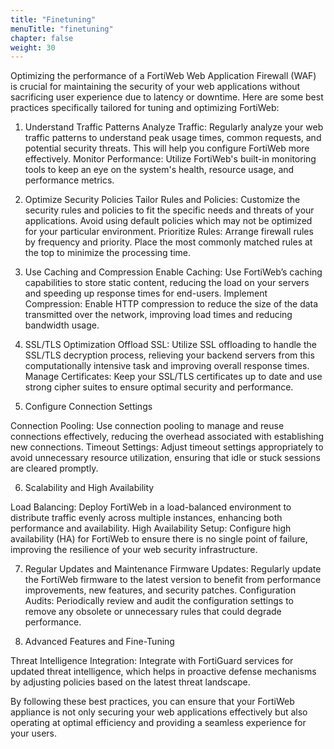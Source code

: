 ```yaml
---
title: "Finetuning"
menuTitle: "finetuning"
chapter: false
weight: 30
---
```


Optimizing the performance of a FortiWeb Web Application Firewall (WAF) is crucial for maintaining the security of your web applications without sacrificing user experience due to latency or downtime. Here are some best practices specifically tailored for tuning and optimizing FortiWeb:

1. Understand Traffic Patterns
Analyze Traffic: Regularly analyze your web traffic patterns to understand peak usage times, common requests, and potential security threats. This will help you configure FortiWeb more effectively.
Monitor Performance: Utilize FortiWeb's built-in monitoring tools to keep an eye on the system's health, resource usage, and performance metrics.

2. Optimize Security Policies
Tailor Rules and Policies: Customize the security rules and policies to fit the specific needs and threats of your applications. Avoid using default policies which may not be optimized for your particular environment.
Prioritize Rules: Arrange firewall rules by frequency and priority. Place the most commonly matched rules at the top to minimize the processing time.

3. Use Caching and Compression
Enable Caching: Use FortiWeb’s caching capabilities to store static content, reducing the load on your servers and speeding up response times for end-users.
Implement Compression: Enable HTTP compression to reduce the size of the data transmitted over the network, improving load times and reducing bandwidth usage.

4. SSL/TLS Optimization
Offload SSL: Utilize SSL offloading to handle the SSL/TLS decryption process, relieving your backend servers from this computationally intensive task and improving overall response times.
Manage Certificates: Keep your SSL/TLS certificates up to date and use strong cipher suites to ensure optimal security and performance.

5. Configure Connection Settings

Connection Pooling: Use connection pooling to manage and reuse connections effectively, reducing the overhead associated with establishing new connections.
Timeout Settings: Adjust timeout settings appropriately to avoid unnecessary resource utilization, ensuring that idle or stuck sessions are cleared promptly.

6. Scalability and High Availability

Load Balancing: Deploy FortiWeb in a load-balanced environment to distribute traffic evenly across multiple instances, enhancing both performance and availability.
High Availability Setup: Configure high availability (HA) for FortiWeb to ensure there is no single point of failure, improving the resilience of your web security infrastructure.

7. Regular Updates and Maintenance
Firmware Updates: Regularly update the FortiWeb firmware to the latest version to benefit from performance improvements, new features, and security patches.
Configuration Audits: Periodically review and audit the configuration settings to remove any obsolete or unnecessary rules that could degrade performance.


8. Advanced Features and Fine-Tuning

Threat Intelligence Integration: Integrate with FortiGuard services for updated threat intelligence, which helps in proactive defense mechanisms by adjusting policies based on the latest threat landscape.


By following these best practices, you can ensure that your FortiWeb appliance is not only securing your web applications effectively but also operating at optimal efficiency and providing a seamless experience for your users.